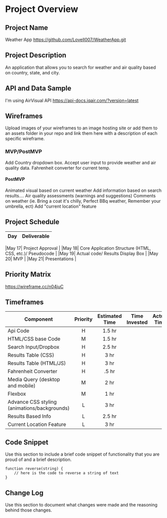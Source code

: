 # Project Overview

## Project Name

Weather App https://github.com/Lovell007/WeatherApp.git

## Project Description

An application that allows you to search for weather and air quality based on country, state, and city.

## API and Data Sample

I'm using AirVisual API https://api-docs.iqair.com/?version=latest

## Wireframes

Upload images of your wireframes to an image hosting site or add them to an assets folder in your repo and link them here with a description of each specific wireframe.

### MVP/PostMVP

Add Country dropdown box.
Accept user input to provide weather and air quality data.
Fahrenheit converter for current temp.

#### PostMVP  

Animated visual based on current weather
Add information based on search results....
	Air quality assessments (warnings and suggestions)
	Comments on weather (ie. Bring a coat it's chilly, Perfect BBq weather, Remember your umbrella, ect)
Add "current location" feature

## Project Schedule

|  Day | Deliverable |
|---|---|

|May 17| Project Approval |
|May 18| Core Application Structure (HTML, CSS, etc.)/ Pseudocode |
|May 19| Actual code/ Results Display Box |
|May 20| MVP |
|May 21| Presentations |

## Priority Matrix

https://wireframe.cc/n04juC

## Timeframes

| Component | Priority | Estimated Time | Time Invested | Actual Time |
| --- | :---: |  :---: | :---: | :---: |
Api Code| H | 1.5 hr
HTML/CSS base Code| M | 1.5 hr
Search Input/Dropbox | H | 2.5 hr
Results Table (CSS) | H | 3 hr
Results Table (HTML/JS) | H | 3 hr
Fahrenheit Converter | H | .5 hr
Media Query (desktop and mobile) | M | 2 hr
Flexbox | M | 1 hr
Advance CSS styling (animations/backgrounds) | L | 3 hr
Results Based Info | L | 2.5 hr
Current Location Feature | L | 3 hr

## Code Snippet

Use this section to include a brief code snippet of functionality that you are proud of and a brief description.  

```
function reverse(string) {
	// here is the code to reverse a string of text
}
```

## Change Log
 Use this section to document what changes were made and the reasoning behind those changes.  
